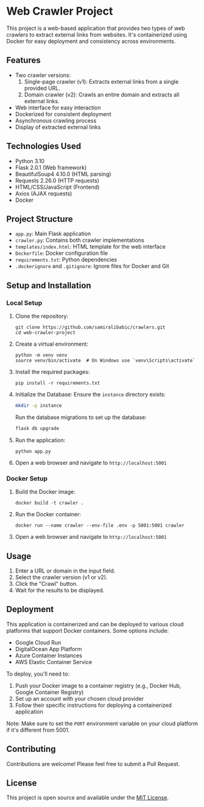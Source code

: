 # Web Crawler Project

This project is a web-based application that provides two types of web crawlers to extract external links from websites. It's containerized using Docker for easy deployment and consistency across environments.

## Features

- Two crawler versions:
  1. Single-page crawler (v1): Extracts external links from a single provided URL.
  2. Domain crawler (v2): Crawls an entire domain and extracts all external links.
- Web interface for easy interaction
- Dockerized for consistent deployment
- Asynchronous crawling process
- Display of extracted external links

## Technologies Used

- Python 3.10
- Flask 2.0.1 (Web framework)
- BeautifulSoup4 4.10.0 (HTML parsing)
- Requests 2.26.0 (HTTP requests)
- HTML/CSS/JavaScript (Frontend)
- Axios (AJAX requests)
- Docker

## Project Structure

- `app.py`: Main Flask application
- `crawler.py`: Contains both crawler implementations
- `templates/index.html`: HTML template for the web interface
- `Dockerfile`: Docker configuration file
- `requirements.txt`: Python dependencies
- `.dockerignore` and `.gitignore`: Ignore files for Docker and Git

## Setup and Installation

### Local Setup

1. Clone the repository:
   ```
   git clone https://github.com/samiralibabic/crawlers.git
   cd web-crawler-project
   ```

2. Create a virtual environment:
   ```
   python -m venv venv
   source venv/bin/activate  # On Windows use `venv\Scripts\activate`
   ```

3. Install the required packages:
   ```
   pip install -r requirements.txt
   ```

4. Initialize the Database:
   Ensure the `instance` directory exists:
   ```bash
   mkdir -p instance
   ```

   Run the database migrations to set up the database:
   ```bash
   flask db upgrade
   ```

5. Run the application:
   ```
   python app.py
   ```

6. Open a web browser and navigate to `http://localhost:5001`

### Docker Setup

1. Build the Docker image:
   ```
   docker build -t crawler .
   ```

2. Run the Docker container:
   ```
   docker run --name crawler --env-file .env -p 5001:5001 crawler
   ```

3. Open a web browser and navigate to `http://localhost:5001`

## Usage

1. Enter a URL or domain in the input field.
2. Select the crawler version (v1 or v2).
3. Click the "Crawl" button.
4. Wait for the results to be displayed.

## Deployment

This application is containerized and can be deployed to various cloud platforms that support Docker containers. Some options include:

- Google Cloud Run
- DigitalOcean App Platform
- Azure Container Instances
- AWS Elastic Container Service

To deploy, you'll need to:

1. Push your Docker image to a container registry (e.g., Docker Hub, Google Container Registry)
2. Set up an account with your chosen cloud provider
3. Follow their specific instructions for deploying a containerized application

Note: Make sure to set the `PORT` environment variable on your cloud platform if it's different from 5001.

## Contributing

Contributions are welcome! Please feel free to submit a Pull Request.

## License

This project is open source and available under the [MIT License](LICENSE).